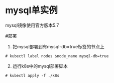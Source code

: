 # mysql单实例

mysql镜像使用官方版本5.7

#部署

1. 把mysql部署到有mysql-db=true标签的节点上

```# kubectl label nodes $node_name mysql-db=true```

2. 运行k8s中的mysql部署脚本

```# kubectl apply -f ./k8s```